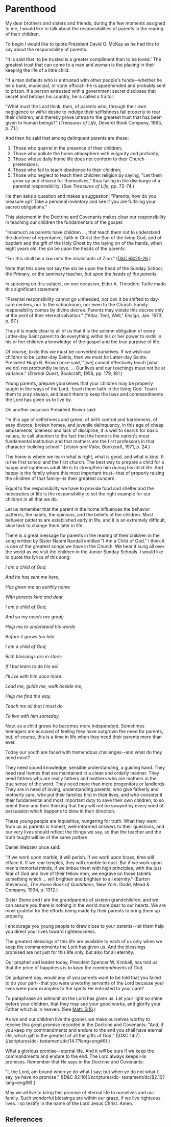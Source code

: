 # Parenthood

My dear brothers and sisters and friends, during the few moments assigned to
me, I would like to talk about the responsibilities of parents in the rearing
of their children.

To begin I would like to quote President David O. McKay as he had this to say
about the responsibility of parents:

"It is said that 'to be trusted is a greater compliment than to be loved.' The
greatest trust that can come to a man and woman is the placing in their
keeping the life of a little child.

"If a man defaults who is entrusted with other people's funds--whether he be a
bank, municipal, or state official--he is apprehended and probably sent to
prison. If a person entrusted with a government secret discloses that secret
and betrays his country, he is called a traitor.

"What must the Lord think, then, of parents who, through their own negligence
or wilful desire to indulge their selfishness fail properly to rear their
children, and thereby prove untrue to the greatest trust that has been given
to human beings?" (_Treasures of Life,_ Deseret Book Company, 1965, p. 71.)

And then he said that among delinquent parents are these:

  1. Those who quarrel in the presence of their children; 
  2. Those who pollute the home atmosphere with vulgarity and profanity; 
  3. Those whose daily home life does not conform to their Church pretensions; 
  4. Those who fail to teach obedience to their children; 
  5. Those who neglect to teach their children religion by saying, "Let them grow up and choose for themselves," thus failing in the discharge of a parental responsibility. (See _Treasures of Life,_ pp. 72-74.) 

He then asks a question and makes a suggestion: "Parents, how do you measure
up? Take a personal inventory and see if you are fulfilling your sacred
obligations."

This statement in the Doctrine and Covenants makes clear our responsibility in
teaching our children the fundamentals of the gospel:

"Inasmuch as parents have children ..., that teach them not to understand the
doctrine of repentance, faith in Christ the Son of the living God, and of
baptism and the gift of the Holy Ghost by the laying on of the hands, when
eight years old, the sin be upon the heads of the parents.

"For this shall be a law unto the inhabitants of Zion." ([D&amp;C
68:25-26](/scriptures/dc-testament/dc/68.25-26?lang=eng#24).)

Note that this does not say the sin be upon the head of the Sunday School, the
Primary, or the seminary teacher, _but upon the heads of the parents._

In speaking on this subject, on one occasion, Elder A. Theodore Tuttle made
this significant statement:

"Parental responsibility cannot go unheeded, nor can it be shifted to day-care
centers, nor to the schoolroom, nor even to the Church. Family responsibility
comes by divine decree. Parents may violate this decree only at the peril of
their eternal salvation." ("Altar, Tent, Well," _Ensign,_ Jan. 1973, p. 67.)

Thus it is made clear to all of us that it is the solemn obligation of every
Latter-day Saint parent to do everything within his or her power to instill in
his or her children a knowledge of the gospel and the true purpose of life.

Of course, to do this we must be converted ourselves. If we wish our children
to be Latter-day Saints, then we must _be_ Latter-day Saints. President Hugh
B. Brown once said, "[we] cannot effectively teach [what we do] not profoundly
believe. ... Our lives and our teachings must not be at variance." (_Eternal
Quest,_ Bookcraft, 1956, pp. 179, 181.)

Young parents, prepare yourselves that your children may be properly taught in
the ways of the Lord. Teach them faith in the living God. Teach them to pray
always, and teach them to keep the laws and commandments the Lord has given us
to live by.

On another occasion President Brown said:

"In this age of selfishness and greed, of birth control and barrenness, of
easy divorce, broken homes, and juvenile delinquency, in this age of cheap
amusements, idleness and lack of discipline, it is well to search for basic
values, to call attention to the fact that the home is the nation's most
fundamental institution and that mothers are the first professors in that
character-building school." (_Vision and Valor,_ Bookcraft, 1971, p. 24.)

The home is where we learn what is right, what is good, and what is kind. It
is the first school and the first church. The best way to prepare a child for
a happy and righteous adult life is to strengthen him during his child life.
And happy is the family where this most important trust--that of properly
raising the children of that family--is their greatest concern.

Equal to the responsibility we have to provide food and shelter and the
necessities of life is the responsibility to set the right example for our
children in all that we do.

Let us remember that the parent in the home influences the behavior patterns,
the habits, the opinions, and the beliefs of the children. Most behavior
patterns are established early in life, and it is an extremely difficult, slow
task to change them later in life.

There is a great message for parents in the rearing of their children in the
song written by Sister Naomi Randall entitled "I Am a Child of God." I think
it is one of the greatest songs we have in the Church. We hear it sung all
over the world as we visit the children in the Junior Sunday Schools. I would
like to quote the lyrics of this song:

_I am a child of God,_

_And he has sent me here,_

_Has given me an earthly home_

_With parents kind and dear._

_I am a child of God,_

_And so my needs are great;_

_Help me to understand his words_

_Before it grows too late._

_I am a child of God,_

_Rich blessings are in store;_

_If I but learn to do his will_

_I'll live with him once more._

_Lead me, guide me, walk beside me,_

_Help me find the way._

_Teach me all that I must do_

_To live with him someday._

Now, as a child grows he becomes more independent. Sometimes teenagers are
accused of feeling they have outgrown the need for parents, but, of course,
this is a time in life when they need their parents more than ever.

Today our youth are faced with tremendous challenges--and what do they need
most?

They need sound knowledge, sensible understanding, a guiding hand. They need
real homes that are maintained in a clean and orderly manner. They need
fathers who are really fathers and mothers who are mothers in the true sense
of the word. They need more than mere progenitors or landlords. They are in
need of loving, understanding parents, who give fatherly and motherly care,
who put their families first in their lives, and who consider it their
fundamental and most important duty to save their own children, to so orient
them and their thinking that they will not be swayed by every wind of
persuasion which happens to blow in their direction.

These young people are inquisitive, hungering for truth. What they want from
us as parents is honest, well-informed answers to their questions, and our
very lives should reflect the things we say, so that the teacher and the truth
taught will be of the same pattern.

Daniel Webster once said:

"If we work upon marble, it will perish. If we work upon brass, time will
efface it. If we rear temples, they will crumble to dust. But if we work upon
men's immortal minds, if we imbue them with high principles, with the just
fear of God and love of their fellow men, we engrave on those tablets
something which ... will brighten and brighten to all eternity." (Burton
Stevenson, _The Home Book of Quotations,_ New York: Dodd, Mead &amp; Company,
1934, p. 1312.)

Sister Stone and I are the grandparents of sixteen grandchildren, and we can
assure you there is nothing in the world more dear to our hearts. We are most
grateful for the efforts being made by their parents to bring them up
properly.

I encourage you young people to draw close to your parents--let them help you
direct your lives toward righteousness.

The greatest blessings of this life are available to each of us only when we
keep the commandments the Lord has given us. And the blessings promised are
not just for this life only, but also for all eternity.

Our prophet and leader today, President Spencer W. Kimball, has told us that
the price of happiness is to _keep the commandments of God._

On judgment day, would any of you parents want to be told that you failed to
do your part--that you were unworthy servants of the Lord because your lives
were poor examples to the spirits He entrusted to your care?

To paraphrase an admonition the Lord has given us: Let your light so shine
before your children, that they may see your good works, and glorify your
Father which is in heaven. (See [Matt.
5:16](/scriptures/nt/matt/5.16?lang=eng#15).)

As we and our children live the gospel, we make ourselves worthy to receive
this great promise recorded in the Doctrine and Covenants: "And, if you keep
my commandments and endure to the end you shall have eternal life, which gift
is the greatest of all the gifts of God." ([D&amp;C 14:7](/scriptures/dc-
testament/dc/14.7?lang=eng#6).)

What a glorious promise--eternal life. And it _will_ be ours if we keep the
commandments and endure to the end. The Lord always keeps His promises.
Remember that He says in the Doctrine and Covenants:

"I, the Lord, am bound when ye do what I say; but when ye do not what I say,
ye have no promise." ([D&amp;C 82:10](/scriptures/dc-
testament/dc/82.10?lang=eng#9).)

May we all live to bring this promise of eternal life to ourselves and our
family. Such wonderful blessings are within our grasp, if we live righteous
lives. I so testify in the name of the Lord Jesus Christ. Amen.

## References

